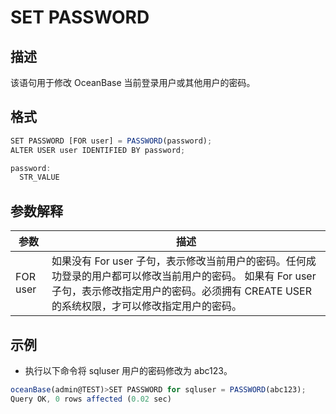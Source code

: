 SET PASSWORD 
=================================



描述 
-----------

该语句用于修改 OceanBase 当前登录用户或其他用户的密码。

格式 
-----------

```javascript
SET PASSWORD [FOR user] = PASSWORD(password);
ALTER USER user IDENTIFIED BY password;

password:
  STR_VALUE
```



参数解释 
-------------



|    参数    |                                                                  描述                                                                  |
|----------|--------------------------------------------------------------------------------------------------------------------------------------|
| FOR user | 如果没有 For user 子句，表示修改当前用户的密码。任何成功登录的用户都可以修改当前用户的密码。 如果有 For user 子句，表示修改指定用户的密码。必须拥有 CREATE USER 的系统权限，才可以修改指定用户的密码。 |



示例 
-----------

* 执行以下命令将 sqluser 用户的密码修改为 abc123。

  




```javascript
oceanBase(admin@TEST)>SET PASSWORD for sqluser = PASSWORD(abc123);
Query OK, 0 rows affected (0.02 sec)
```





